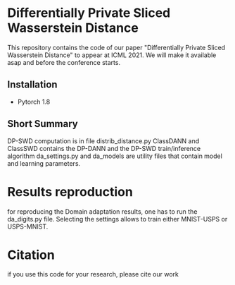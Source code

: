 # Differentially Private Sliced Wasserstein Distance

This repository contains the code of our paper  "Differentially Private Sliced Wasserstein Distance" to appear at ICML 2021.
We will make it available asap and before the conference starts. 

## Installation

* Pytorch 1.8

## Short Summary

DP-SWD computation is in file distrib_distance.py
ClassDANN and ClassSWD contains the DP-DANN and the DP-SWD train/inference algorithm
da_settings.py and da_models are utility files that contain model and learning parameters.

# Results reproduction

for reproducing the Domain adaptation results, one has to run the da_digits.py file. Selecting the settings allows to train either MNIST-USPS or USPS-MNIST.

# Citation 

if you use this code for your research, please cite our work



